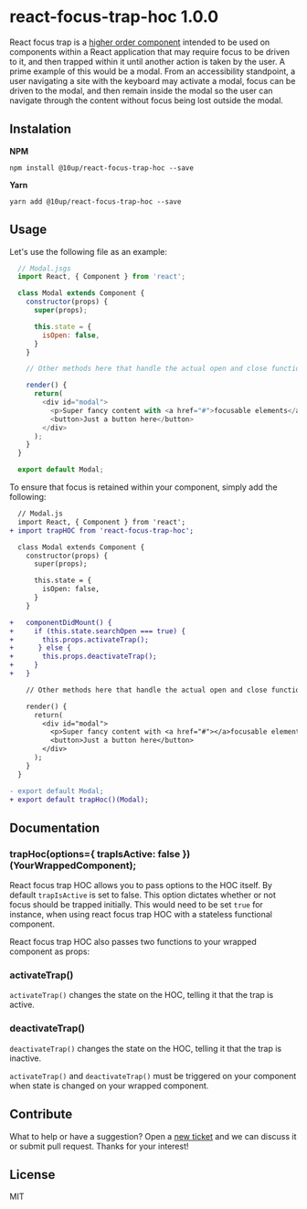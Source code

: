 # react-focus-trap-hoc 1.0.0

React focus trap is a [higher order component](https://reactjs.org/docs/higher-order-components.html) intended to be used on components within a React application that may require focus to be driven to it, and then trapped within it until another action is taken by the user. A prime example of this would be a modal. From an accessibility standpoint, a user navigating a site with the keyboard may activate a modal, focus can be driven to the modal, and then remain inside the modal so the user can navigate through the content without focus being lost outside the modal.

## Instalation

**NPM**
```
npm install @10up/react-focus-trap-hoc --save
```

**Yarn**
```
yarn add @10up/react-focus-trap-hoc --save
```

## Usage

Let's use the following file as an example:

```javascript
  // Modal.jsgs
  import React, { Component } from 'react';

  class Modal extends Component {
    constructor(props) {
      super(props);

      this.state = {
        isOpen: false,
      }
    }

    // Other methods here that handle the actual open and close function of the modal.

    render() {
      return(
        <div id="modal">
          <p>Super fancy content with <a href="#">focusable elements</a> within the modal!</p>
          <button>Just a button here</button>
        </div>
      );
    }
  }

  export default Modal;
```

To ensure that focus is retained within your component, simply add the following:

```diff
  // Modal.js
  import React, { Component } from 'react';
+ import trapHOC from 'react-focus-trap-hoc';

  class Modal extends Component {
    constructor(props) {
      super(props);

      this.state = {
        isOpen: false,
      }
    }

+   componentDidMount() {
+     if (this.state.searchOpen === true) {
+       this.props.activateTrap();
+      } else {
+       this.props.deactivateTrap();
+     }
+   }

    // Other methods here that handle the actual open and close function of the modal.

    render() {
      return(
        <div id="modal">
          <p>Super fancy content with <a href="#"></a>focusable elements</a> within the modal!</p>
          <button>Just a button here</button>
        </div>
      );
    }
  }

- export default Modal;
+ export default trapHoc()(Modal);
```

## Documentation

### trapHoc(options={ trapIsActive: false })(YourWrappedComponent);
React focus trap HOC allows you to pass options to the HOC itself. By default `trapIsActive` is set to false. This option dictates whether or not focus should be trapped initially. This would need to be set `true` for instance, when using react focus trap HOC with a stateless functional component.

React focus trap HOC also passes two functions to your wrapped component as props:

### activateTrap()

`activateTrap()` changes the state on the HOC, telling it that the trap is active.

### deactivateTrap()

`deactivateTrap()` changes the state on the HOC, telling it that the trap is inactive.

`activateTrap()` and `deactivateTrap()` must be triggered on your component when state is changed on your wrapped component.

## Contribute

What to help or have a suggestion? Open a [new ticket](https://github.com/10up/react-focus-trap-hoc/issues/new) and we can discuss it or submit pull request. Thanks for your interest!

## License

MIT